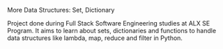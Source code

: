 More Data Structures: Set, Dictionary



Project done during Full Stack Software Engineering studies at ALX SE Program. It aims to learn about sets, dictionaries and functions to handle data structures like lambda, map, reduce and filter in Python.
